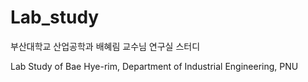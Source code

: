 # Lab_study
부산대학교 산업공학과 배혜림 교수님 연구실 스터디

Lab Study of Bae Hye-rim, Department of Industrial Engineering, PNU
